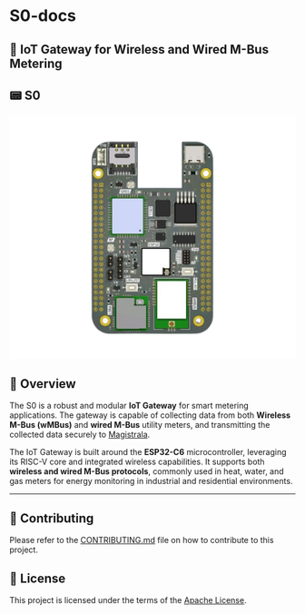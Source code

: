 # S0-docs

## 📡 IoT Gateway for Wireless and Wired M-Bus Metering

## 📟 S0

![IoT Gateway Block Diagram](images/s0-front-edited.png)

## 🚀 Overview

The S0 is a robust and modular **IoT Gateway** for smart metering applications. The gateway is capable of collecting data from both **Wireless M-Bus (wMBus)** and **wired M-Bus** utility meters, and transmitting the collected data securely to [Magistrala](https://github.com/absmach/magistrala).

The IoT Gateway is built around the **ESP32-C6** microcontroller, leveraging its RISC-V core and integrated wireless capabilities. It supports both **wireless and wired M-Bus protocols**, commonly used in heat, water, and gas meters for energy monitoring in industrial and residential environments.

---

## 🤝 Contributing

Please refer to the [CONTRIBUTING.md](https://github.com/absmach/.github/blob/main/CONTRIBUTING.md) file on how to contribute to this project.

## 📜 License

This project is licensed under the terms of the [Apache License](../LICENSE).
